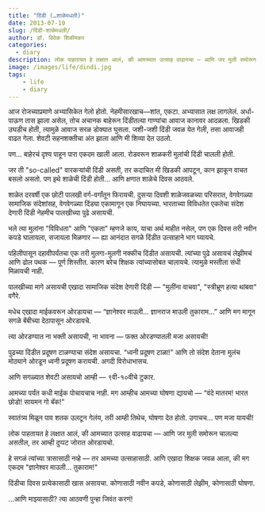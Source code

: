 ```yaml
---
title: "दिंडी (…शाळेमधली)"
date: 2013-07-10
slug: /दिंडी-शाळेमधली/
author: डॉ. विवेक शिळीमकर
categories:
  - diary
description: लोक पाहतायत हे लक्षात आलं, की आमच्यात उत्साह वाढायचा — आणि जर मुली समोरून चालल्या असतील, तर आम्ही दुप्पट जोरात ओरडायचो.
image: /images/life/dindi.jpg
tags:
    - life
    - diary
---
```

आज रोजच्याप्रमाणे अभ्यासिकेत गेलो होतो.
नेहमीसारखाच—शांत, एकटा. अभ्यासात लक्ष लागलेलं. अर्धा-पाऊण तास झाला असेल, तोच अचानक बाहेरून दिंडीतल्या गाण्यांचा आवाज कानावर आदळला. खिडकी उघडीच होती, त्यामुळे आवाज सरळ डोक्यात घुसला.
जशी-जशी दिंडी जवळ येत गेली, तसा आवाजही वाढत गेला.
शेवटी सहनशक्तीचा अंत झाला आणि मी शिव्या देत उठलो.

पण...
बाहेरचं दृश्य पाहून पारा एकदम खाली आला.
रोडवरून शाळकरी मुलांची दिंडी चालली होती.

जर ती "so-called" वारकऱ्यांची दिंडी असती, तर कदाचित मी खिडकी आपटून, कान झाकून वाचत बसलो असतो.
पण इथे शाळेची दिंडी होती… आणि क्षणात शाळेचे दिवस आठवले.

शाळेत दरवर्षी एक छोटी पालखी वर्ग-वर्गांतून फिरायची.
दुसऱ्या दिवशी शाळेजवळच्या परिसरात, वेगवेगळ्या सामाजिक संदेशांसह, वेगवेगळ्या दिंड्या एकामागून एक निघायच्या.
भारताच्या विविधतेत एकतेचा संदेश देणारी दिंडी नेहमीच पालखीच्या पुढे असायची.

भले त्या मुलांना "विविधता" आणि "एकता" म्हणजे काय, याचा अर्थ माहीत नसेल,
पण एक दिवस तरी नवीन कपडे घालायला, सजायला मिळणार — ह्या आनंदात सगळे दिंडीत उत्साहाने भाग घ्यायचे.

पहिलीपासून दहावीपर्यंतचा एक तरी मुलगा-मुलगी नक्कीच दिंडीत असायची.
त्यांच्या पुढे असायचं लेझीमचं आणि ढोल पथक — पूर्ण शिस्तीत.
कारण बरेच शिक्षक त्यांच्यासोबत चालायचे. त्यामुळे मस्तीला संधी मिळायची नाही.

पालखीच्या मागे असायची एखादा सामाजिक संदेश देणारी दिंडी —
"मुलींना वाचवा", "स्त्रीभ्रूण हत्या थांबवा" वगैरे.

मधेच एखादा माईकवरून ओरडायचा —
“ज्ञानेश्वर माउली… ज्ञानराज माउली तुकाराम…”
आणि मग मागून सगळे बेंबीच्या देठापासून ओरडायचे.

त्या ओरडण्यात ना भक्ती असायची, ना भावना —
फक्त ओरडण्यातली मजा असायची!

पुढच्या दिंडीत प्रदूषण टाळण्याचा संदेश असायचा.
“ध्वनी प्रदूषण टाळा!”
आणि तो संदेश देताना मुलंच मोठ्याने ओरडून ध्वनी प्रदूषण करायची.
अगदी विरोधाभासच.

आणि सगळ्यात शेवटी असायचो आम्ही —
९वी-१०वीचे टुकार.

आमच्या पर्यंत कधी माईक पोचायचाच नाही.
मग आम्हीच आमच्या घोषणा द्यायचो —
“वंदे मातरम! भारत छोडो! सायमन गो बॅक!”

स्वातंत्र्य मिळून पाव शतक उलटून गेलंय,
तरी आम्ही तिथेच, घोषणा देत होतो.
उगाचच... पण मजा यायची!

लोक पाहतायत हे लक्षात आलं,
की आमच्यात उत्साह वाढायचा —
आणि जर मुली समोरून चालल्या असतील,
तर आम्ही दुप्पट जोरात ओरडायचो.

हे सगळं त्यांच्या त्रासासाठी नव्हे —
तर आमच्या उत्साहासाठी.
आणि एखादा शिक्षक जवळ आला,
की मग एकदम "ज्ञानेश्वर माउली... तुकाराम!"

दिंडीचा दिवस प्रत्येकासाठी खास असायचा.
कोणासाठी नवीन कपडे, कोणासाठी लेझीम, कोणासाठी घोषणा.

...आणि माझ्यासाठी?
त्या आठवणी पुन्हा जिवंत करणं!